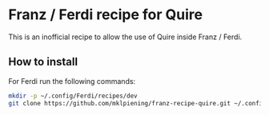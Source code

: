 # Franz / Ferdi recipe for Quire
This is an inofficial recipe to allow the use of Quire inside Franz / Ferdi.

## How to install
For Ferdi run the following commands:
```bash
mkdir -p ~/.config/Ferdi/recipes/dev
git clone https://github.com/mklpiening/franz-recipe-quire.git ~/.config/Ferdi/recipes/dev/quire
```
